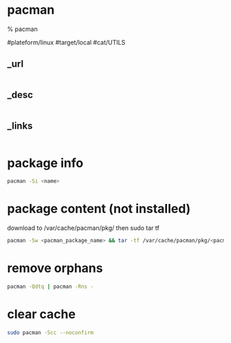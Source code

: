 # pacman

% pacman

#plateform/linux  #target/local  #cat/UTILS 


## _url
```
```

## _desc
```

```

## _links
```
```


# package info
```bash
pacman -Si <name>
```


# package content (not installed)
download to /var/cache/pacman/pkg/ then sudo tar tf 
```bash
pacman -Sw <pacman_package_name> && tar -tf /var/cache/pacman/pkg/<pacman_package_name>*
```


# remove orphans
```bash
pacman -Qdtq | pacman -Rns -
```

# clear cache
```bash
sudo pacman -Scc --noconfirm
```